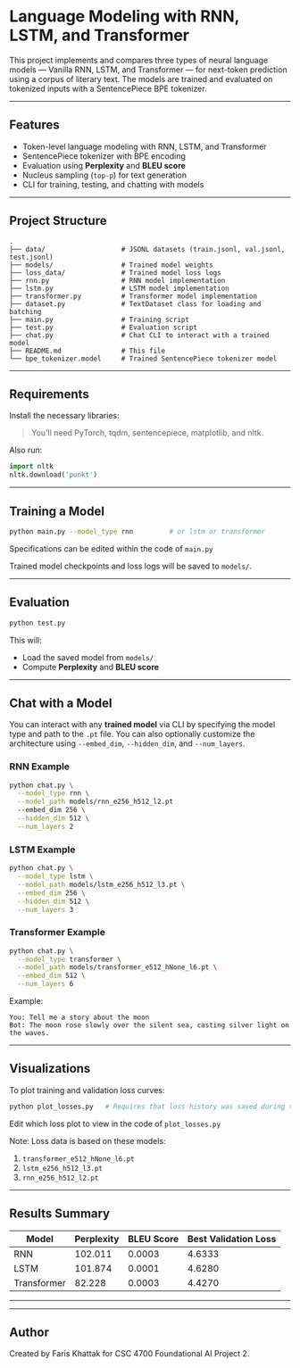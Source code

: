 # Language Modeling with RNN, LSTM, and Transformer

This project implements and compares three types of neural language models — Vanilla RNN, LSTM, and Transformer — for next-token prediction using a corpus of literary text. The models are trained and evaluated on tokenized inputs with a SentencePiece BPE tokenizer.

---

## Features
- Token-level language modeling with RNN, LSTM, and Transformer
- SentencePiece tokenizer with BPE encoding
- Evaluation using **Perplexity** and **BLEU score**
- Nucleus sampling (`top-p`) for text generation
- CLI for training, testing, and chatting with models

---

## Project Structure

```
.
├── data/                   # JSONL datasets (train.jsonl, val.jsonl, test.jsonl)
├── models/                 # Trained model weights
├── loss_data/              # Trained model loss logs
├── rnn.py                  # RNN model implementation
├── lstm.py                 # LSTM model implementation
├── transformer.py          # Transformer model implementation
├── dataset.py              # TextDataset class for loading and batching
├── main.py                 # Training script
├── test.py                 # Evaluation script
├── chat.py                 # Chat CLI to interact with a trained model
├── README.md               # This file
└── bpe_tokenizer.model     # Trained SentencePiece tokenizer model
```

---

## Requirements

Install the necessary libraries:
> You’ll need PyTorch, tqdm, sentencepiece, matplotlib, and nltk.

Also run:
```python
import nltk
nltk.download('punkt')
```

---

## Training a Model

```bash
python main.py --model_type rnn         # or lstm or transformer
```
Specifications can be edited within the code of `main.py`

Trained model checkpoints and loss logs will be saved to `models/`.

---

## Evaluation

```bash
python test.py
```

This will:
- Load the saved model from `models/`
- Compute **Perplexity** and **BLEU score**

---

## Chat with a Model

You can interact with any **trained model** via CLI by specifying the model type and path to the `.pt` file. You can also optionally customize the architecture using `--embed_dim`, `--hidden_dim`, and `--num_layers`.

### RNN Example
```bash
python chat.py \
  --model_type rnn \
  --model_path models/rnn_e256_h512_l2.pt
  --embed_dim 256 \
  --hidden_dim 512 \
  --num_layers 2
```

### LSTM Example
```bash
python chat.py \
  --model_type lstm \
  --model_path models/lstm_e256_h512_l3.pt \
  --embed_dim 256 \
  --hidden_dim 512 \
  --num_layers 3
```

### Transformer Example
```bash
python chat.py \
  --model_type transformer \
  --model_path models/transformer_e512_hNone_l6.pt \
  --embed_dim 512 \
  --num_layers 6
```

Example:
```
You: Tell me a story about the moon
Bot: The moon rose slowly over the silent sea, casting silver light on the waves.
```

---

## Visualizations

To plot training and validation loss curves:
```bash
python plot_losses.py   # Requires that loss history was saved during training
```
Edit which loss plot to view in the code of `plot_losses.py`

Note: Loss data is based on these models:

1. `transformer_e512_hNone_l6.pt`
2. `lstm_e256_h512_l3.pt`
3. `rnn_e256_h512_l2.pt`

---

## Results Summary

| Model       | Perplexity | BLEU Score | Best Validation Loss |
|-------------|------------|------------|----------------------|
| RNN         | 102.011    | 0.0003     | 4.6333
| LSTM        | 101.874    | 0.0001     | 4.6280
| Transformer | 82.228     | 0.0003     | 4.4270

---

---

## Author
Created by Faris Khattak for CSC 4700 Foundational AI Project 2.
